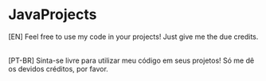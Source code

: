 # JavaProjects

[EN] Feel free to use my code in your projects! Just give me the due credits. 

<br>
[PT-BR] Sinta-se livre para utilizar meu código em seus projetos! Só me dê os devidos créditos, por favor.



